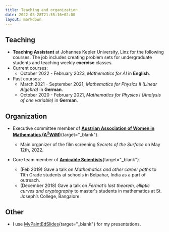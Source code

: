 ```yaml
---
title: Teaching and organization
date: 2022-05-28T21:55:16+02:00
layout: markdown 
---
```


## Teaching
- **Teaching Assistant** at Johannes Kepler University, Linz for the following courses. The job includes creating problem sets for undergraduate students and teaching weekly **exercise** classes. 
- Current courses:
    - October 2022 - February 2023, _Mathematics for AI_ in **English**.
- Past courses:
    - March 2021 - September 2021, _Mathematics for Physics II (Linear Algebra)_ in **German**.
    - October 2020 - February 2021, _Mathematics for Physics I (Analysis of one variable)_ in **German**.

## Organization

- Executive committee member of [**Austrian Association of Women in Mathematics (A<sup>2</sup>WiM)**](https://www.a2wim.net/about){target="_blank"}.
    - Main organizer of the film screening _Secrets of the Surface_ on May 12th, 2022. 

- Core team member of [**Amicable Scientists**](https://amicablescientists.org){target="_blank"}.
    - (Feb 2019) Gave a talk on _Mathematics and other career paths_ to 11th Grade students at schools in Belpahar, India as a part of outreach. 
    - (December 2018) Gave a talk on _Fermat’s last theorem, elliptic curves and cryptography_ to master's students in mathematics at St. Joseph’s College, Bangalore.

## Other

- I use [MyPaintEdSlides](https://homepage.univie.ac.at/steffen.plunder/blog/posts/mypaintedslides/){target="_blank"} for my presentations.
